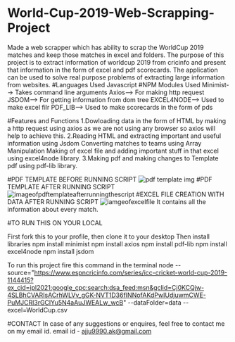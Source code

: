 # World-Cup-2019-Web-Scrapping-Project
Made a web scrapper which has ability to scrap the WorldCup 2019 matches and keep those matches in excel and folders. The purpose of this project is to extract information of worldcup 2019 from cricinfo and present that information in the form of excel and pdf scorecards. The application can be used to solve real purpose problems of extracting large information from websites.
#Languages Used
Javascript
#NPM Modules Used
   Minimist--> Takes command line arguments
   Axios--> For making http request
   JSDOM--> For getting information from dom tree
   EXCEL4NODE--> Used to make excel filr
   PDF_LIB--> Used to make scorecards in the form of pds
   
#Features and Functions
    1.Dowloading data in the form of HTML by making a http request using axios as we are not using any browser so axios will help to achieve this. 
    2.Reading HTML and extracting important and useful information using Jsdom Converting matches to teams using Array Manipulation Making of excel file and adding important stuff     in that excel using excel4node library.
    3.Making pdf and making changes to Template pdf using pdf-lib library.

#PDF TEMPLATE BEFORE RUNNING SCRIPT
![pdf template img](https://user-images.githubusercontent.com/73634132/137447308-4b1b0a92-e8e9-49ff-b484-369931bef9b6.png)
#PDF TEMPLATE AFTER RUNNING SCRIPT
![imageofpdftemplateafterrunningthescript](https://user-images.githubusercontent.com/73634132/137447397-55df7b42-73c8-4eb8-8cda-ed6a084ccc30.png)
#EXCEL FILE CREATION WITH DATA AFTER RUNNING SCRIPT
![iamgeofexcelfile](https://user-images.githubusercontent.com/73634132/137447486-c4029ba3-d049-4c1f-9500-4bbc38c1f801.png)
It contains all the information about every match.

#TO RUN THIS ON YOUR LOCAL

First fork this to your profile, then clone it to your desktop
Then install libraries
 npm install minimist
 npm install axios
 npm install pdf-lib
 npm install excel4node
 npm install jsdom


To run this project fire this command in the terminal
   node --source="https://www.espncricinfo.com/series/icc-cricket-world-cup-2019-1144415?ex_cid=ipl2021:google_cpc:search:dsa_feed:msn&gclid=Cj0KCQjw-4SLBhCVARIsACrhWLVv_gGK-NVT1D36fINNofAKdPwIUdjuwmCWE-PuMJCRl3rGClYu5N4aAuJWEALw_wcB" --dataFolder=data --excel=WorldCup.csv


#CONTACT
In case of any suggestions or enquires, feel free to contact me on my email id.
email id - ajju9990.ak@gmail.com


